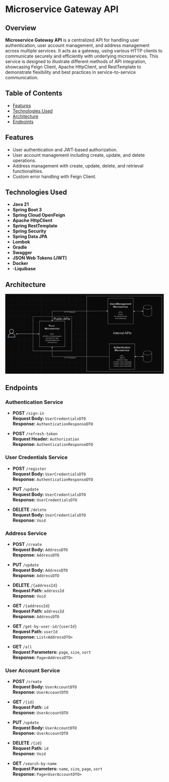 # Microservice Gateway API

## Overview

**Microservice Gateway API** is a centralized API for handling user authentication, user account management, and address management across multiple services. It acts as a gateway, using various HTTP clients to communicate securely and efficiently with underlying microservices. This service is designed to illustrate different methods of API integration, showcasing Feign Client, Apache HttpClient, and RestTemplate to demonstrate flexibility and best practices in service-to-service communication.

## Table of Contents

- [Features](#features)
- [Technologies Used](#technologies-used)
- [Architecture](#architecture)
- [Endpoints](#endpoints)

## Features

- User authentication and JWT-based authorization.
- User account management including create, update, and delete operations.
- Address management with create, update, delete, and retrieval functionalities.
- Custom error handling with Feign Client.

## Technologies Used

- **Java 21**
- **Spring Boot 3**
- **Spring Cloud OpenFeign**
- **Apache HttpClient**
- **Spring RestTemplate**
- **Spring Security**
- **Spring Data JPA**
- **Lombok**
- **Gradle**
- **Swagger**
- **JSON Web Tokens (JWT)**
- **Docker**
- -**Liquibase**


## Architecture

![Architecture Diagram](architecture-diagram.png)

## Endpoints

### Authentication Service
- **POST** `/sign-in`  
  **Request Body:** `UserCredentialsDTO`  
  **Response:** `AuthenticationResponseDTO`

- **POST** `/refresh-token`  
  **Request Header:** `Authorization`  
  **Response:** `AuthenticationResponseDTO`

### User Credentials Service
- **POST** `/register`  
  **Request Body:** `UserCredentialsDTO`  
  **Response:** `AuthenticationResponseDTO`

- **PUT** `/update`  
  **Request Body:** `UserCredentialsDTO`  
  **Response:** `UserCredentialsDTO`

- **DELETE** `/delete`  
  **Request Body:** `UserCredentialsDTO`  
  **Response:** `Void`

### Address Service
- **POST** `/create`  
  **Request Body:** `AddressDTO`  
  **Response:** `AddressDTO`

- **PUT** `/update`  
  **Request Body:** `AddressDTO`  
  **Response:** `AddressDTO`

- **DELETE** `/{addressId}`  
  **Request Path:** `addressId`  
  **Response:** `Void`

- **GET** `/{addressId}`  
  **Request Path:** `addressId`  
  **Response:** `AddressDTO`

- **GET** `/get-by-user-id/{userId}`  
  **Request Path:** `userId`  
  **Response:** `List<AddressDTO>`

- **GET** `/all`  
  **Request Parameters:** `page`, `size`, `sort`  
  **Response:** `Page<AddressDTO>`

### User Account Service
- **POST** `/create`  
  **Request Body:** `UserAccountDTO`  
  **Response:** `UserAccountDTO`

- **GET** `/{id}`  
  **Request Path:** `id`  
  **Response:** `UserAccountDTO`

- **PUT** `/update`  
  **Request Body:** `UserAccountDTO`  
  **Response:** `UserAccountDTO`

- **DELETE** `/{id}`  
  **Request Path:** `id`  
  **Response:** `Void`

- **GET** `/search-by-name`  
  **Request Parameters:** `name`, `size`, `page`, `sort`  
  **Response:** `Page<UserAccountDTO>`
